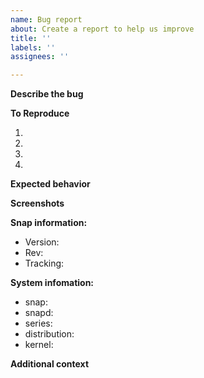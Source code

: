 ```yaml
---
name: Bug report
about: Create a report to help us improve
title: ''
labels: ''
assignees: ''

---
```


**Describe the bug**
<!-- A clear and concise description of what the bug is. -->


**To Reproduce**
<!-- Steps to reproduce the behavior: -->
1. 
2. 
3. 
4. 

**Expected behavior**
<!-- A clear and concise description of what you expected to happen. -->


**Screenshots**
<!-- If applicable, add screenshots to help explain your problem. -->


**Snap information:**
<!-- command `snap list <snap>` -->
- Version: 
- Rev: 
- Tracking:

**System infomation:**
<!-- command `snap --version` -->
- snap: 
- snapd: 
- series: 
- distribution: 
- kernel: 

**Additional context**
<!-- Add any other context about the problem here. -->
